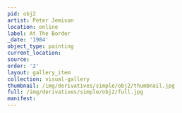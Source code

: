 ```yaml
---
pid: obj2
artist: Peter Jemison
location: online
label: At The Border
_date: '1984'
object_type: painting
current_location: 
source: 
order: '2'
layout: gallery_item
collection: visual-gallery
thumbnail: /img/derivatives/simple/obj2/thumbnail.jpg
full: /img/derivatives/simple/obj2/full.jpg
manifest: 
---
```

